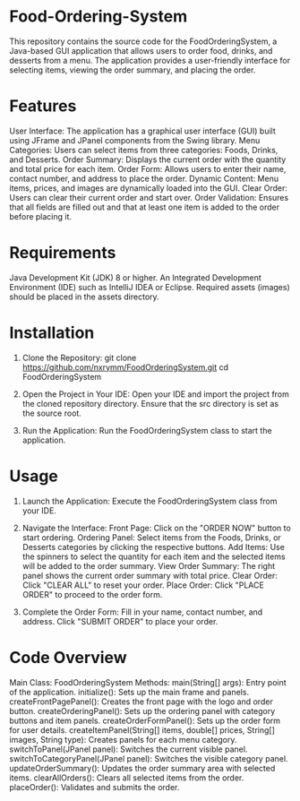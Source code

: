 # Food-Ordering-System
This repository contains the source code for the FoodOrderingSystem, a Java-based GUI application that allows users to order food, drinks, and desserts from a menu. The application provides a user-friendly interface for selecting items, viewing the order summary, and placing the order.

# Features
User Interface: The application has a graphical user interface (GUI) built using JFrame and JPanel components from the Swing library.
Menu Categories: Users can select items from three categories: Foods, Drinks, and Desserts.
Order Summary: Displays the current order with the quantity and total price for each item.
Order Form: Allows users to enter their name, contact number, and address to place the order.
Dynamic Content: Menu items, prices, and images are dynamically loaded into the GUI.
Clear Order: Users can clear their current order and start over.
Order Validation: Ensures that all fields are filled out and that at least one item is added to the order before placing it.

# Requirements
Java Development Kit (JDK) 8 or higher.
An Integrated Development Environment (IDE) such as IntelliJ IDEA or Eclipse.
Required assets (images) should be placed in the assets directory.

# Installation
1. Clone the Repository:
git clone https://github.com/nxrymm/FoodOrderingSystem.git
cd FoodOrderingSystem

2. Open the Project in Your IDE:
Open your IDE and import the project from the cloned repository directory.
Ensure that the src directory is set as the source root.

3. Run the Application:
Run the FoodOrderingSystem class to start the application.

# Usage
1. Launch the Application:
Execute the FoodOrderingSystem class from your IDE.

2. Navigate the Interface:
Front Page: Click on the "ORDER NOW" button to start ordering.
Ordering Panel: Select items from the Foods, Drinks, or Desserts categories by clicking the respective buttons.
Add Items: Use the spinners to select the quantity for each item and the selected items will be added to the order summary.
View Order Summary: The right panel shows the current order summary with total price.
Clear Order: Click "CLEAR ALL" to reset your order.
Place Order: Click "PLACE ORDER" to proceed to the order form.

3. Complete the Order Form:
Fill in your name, contact number, and address.
Click "SUBMIT ORDER" to place your order.

# Code Overview
Main Class: FoodOrderingSystem
  Methods:
    main(String[] args): Entry point of the application.
    initialize(): Sets up the main frame and panels.
    createFrontPagePanel(): Creates the front page with the logo and order button.
    createOrderingPanel(): Sets up the ordering panel with category buttons and item panels.
    createOrderFormPanel(): Sets up the order form for user details.
    createItemPanel(String[] items, double[] prices, String[] images, String type): Creates panels for each menu category.
    switchToPanel(JPanel panel): Switches the current visible panel.
    switchToCategoryPanel(JPanel panel): Switches the visible category panel.
    updateOrderSummary(): Updates the order summary area with selected items.
    clearAllOrders(): Clears all selected items from the order.
    placeOrder(): Validates and submits the order.
